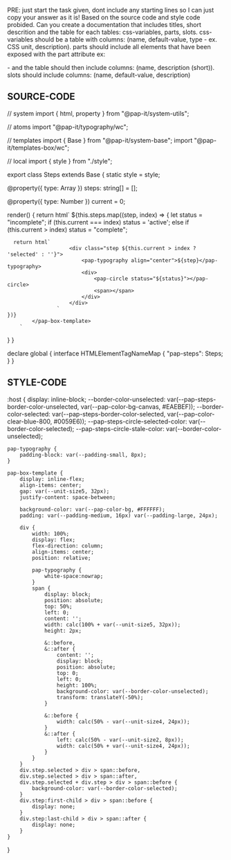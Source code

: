 PRE: just start the task given, dont include any starting lines so I can just copy your answer as it is!
 Based on the source code and style code probided. Can you create a documentation that includes titles, short descrition and the table for each tables: css-variables, parts, slots.
css-variables should be a table with columns: (name, default-value, type - ex. CSS unit, description).
parts should include all elements that have been exposed with the part attribute ex: <p part='foo'> - and the table should then include columns: (name, description (short)).
slots should include columns: (name, default-value, description)

## SOURCE-CODE

// system
import { html, property } from "@pap-it/system-utils";

// atoms
import "@pap-it/typography/wc";

// templates
import { Base } from "@pap-it/system-base";
import "@pap-it/templates-box/wc";

// local
import { style } from "./style";

export class Steps extends Base {
  static style = style;

  @property({ type: Array }) steps: string[] = [];

  @property({ type: Number }) current = 0;

  render() {
    return html`
            <pap-box-template radius="medium">
                ${this.steps.map((step, index) => {
      let status = "incomplete";
      if (this.current === index) status = 'active';
      else if (this.current > index) status = "complete";

      return html`
                        <div class="step ${this.current > index ? 'selected' : ''}">
                            <pap-typography align="center">${step}</pap-typography>
                            <div>
                                <pap-circle status="${status}"></pap-circle>
                                <span></span>
                            </div>
                        </div>
                    `
    })}
            </pap-box-template>
        `
  }
}

declare global {
  interface HTMLElementTagNameMap {
    "pap-steps": Steps;
  }
}

## STYLE-CODE

:host {
    display: inline-block;
    --border-color-unselected: var(--pap-steps-border-color-unselected, var(--pap-color-bg-canvas, #EAEBEF));
    --border-color-selected: var(--pap-steps-border-color-selected, var(--pap-color-clear-blue-800, #0059E6));
    --pap-steps-circle-selected-color: var(--border-color-selected);
    --pap-steps-circle-stale-color: var(--border-color-unselected);

    pap-typography {
        padding-block: var(--padding-small, 8px);
    }

    pap-box-template {
        display: inline-flex;
        align-items: center;
        gap: var(--unit-size5, 32px);
        justify-content: space-between;

        background-color: var(--pap-color-bg, #FFFFFF);
        padding: var(--padding-medium, 16px) var(--padding-large, 24px);
        
        div {
            width: 100%;
            display: flex;
            flex-direction: column;
            align-items: center;
            position: relative;

            pap-typography {
                white-space:nowrap;
            }
            span {
                display: block;
                position: absolute;
                top: 50%;
                left: 0;
                content: '';
                width: calc(100% + var(--unit-size5, 32px));
                height: 2px;

                &::before,
                &::after {
                    content: '';
                    display: block;
                    position: absolute;
                    top: 0;
                    left: 0;
                    height: 100%;
                    background-color: var(--border-color-unselected);
                    transform: translateY(-50%);
                }

                &::before {
                    width: calc(50% - var(--unit-size4, 24px));
                }
                &::after {
                    left: calc(50% - var(--unit-size2, 8px));
                    width: calc(50% + var(--unit-size4, 24px));
                }
            }
        }
        div.step.selected > div > span::before,
        div.step.selected > div > span::after,
        div.step.selected + div.step > div > span::before {
            background-color: var(--border-color-selected);
        }
        div.step:first-child > div > span::before {
            display: none;
        }
        div.step:last-child > div > span::after {
            display: none;
        }
    }
}
